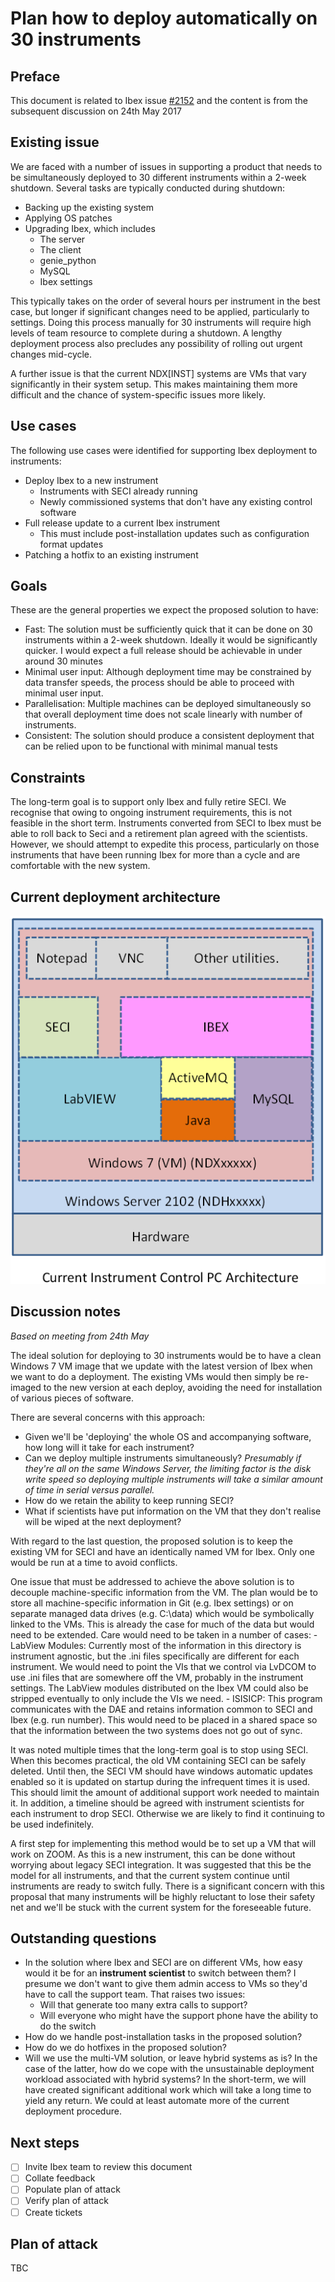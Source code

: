# Plan how to deploy automatically on 30 instruments

## Preface

This document is related to Ibex issue [#2152](https://github.com/ISISComputingGroup/IBEX/issues/2152) and the content is from the subsequent discussion on 24th May 2017

## Existing issue

We are faced with a number of issues in supporting a product that needs to be simultaneously deployed to 30 different instruments within a 2-week shutdown. Several tasks are typically conducted during shutdown:

- Backing up the existing system
- Applying OS patches
- Upgrading Ibex, which includes
    - The server
    - The client
    - genie_python
    - MySQL
    - Ibex settings

This typically takes on the order of several hours per instrument in the best case, but longer if significant changes need to be applied, particularly to settings. Doing this process manually for 30 instruments will require high levels of team resource to complete during a shutdown. A lengthy deployment process also precludes any possibility of rolling out urgent changes mid-cycle.

A further issue is that the current NDX[INST] systems are VMs that vary significantly in their system setup. This makes maintaining them more difficult and the chance of system-specific issues more likely.

## Use cases

The following use cases were identified for supporting Ibex deployment to instruments:

- Deploy Ibex to a new instrument
    - Instruments with SECI already running
    - Newly commissioned systems that don't have any existing control software
- Full release update to a current Ibex instrument
    - This must include post-installation updates such as configuration format updates
- Patching a hotfix to an existing instrument

## Goals

These are the general properties we expect the proposed solution to have:

- Fast: The solution must be sufficiently quick that it can be done on 30 instruments within a 2-week shutdown. Ideally it would be significantly quicker. I would expect a full release should be achievable in under around 30 minutes
- Minimal user input: Although deployment time may be constrained by data transfer speeds, the process should be able to proceed with minimal user input.
- Parallelisation: Multiple machines can be deployed simultaneously so that overall deployment time does not scale linearly with number of instruments.
- Consistent: The solution should produce a consistent deployment that can be relied upon to be functional with minimal manual tests

## Constraints

The long-term goal is to support only Ibex and fully retire SECI. We recognise that owing to ongoing instrument requirements, this is not feasible in the short term. Instruments converted from SECI to Ibex must be able to roll back to Seci and a retirement plan agreed with the scientists. However, we should attempt to expedite this process, particularly on those instruments that have been running Ibex for more than a cycle and are comfortable with the new system.

## Current deployment architecture

![Deployment architecture](architectural_design/images/High-Level-Architectural-Design/deployment_architecture.png)

## Discussion notes

*Based on meeting from 24th May*

The ideal solution for deploying to 30 instruments would be to have a clean Windows 7 VM image that we update with the latest version of Ibex when we want to do a deployment. The existing VMs would then simply be re-imaged to the new version at each deploy, avoiding the need for installation of various pieces of software.

There are several concerns with this approach:

- Given we'll be 'deploying' the whole OS and accompanying software, how long will it take for each instrument?
- Can we deploy multiple instruments simultaneously? *Presumably if they're all on the same Windows Server, the limiting factor is the disk write speed so deploying multiple instruments will take a similar amount of time in serial versus parallel.*
- How do we retain the ability to keep running SECI?
- What if scientists have put information on the VM that they don't realise will be wiped at the next deployment?

With regard to the last question, the proposed solution is to keep the existing VM for SECI and have an identically named VM for Ibex. Only one would be run at a time to avoid conflicts.

One issue that must be addressed to achieve the above solution is to decouple machine-specific information from the VM. The plan would be to store all machine-specific information in Git (e.g. Ibex settings) or on separate managed data drives (e.g. C:\data) which would be symbolically linked to the VMs. This is already the case for much of the data but would need to be extended. Care would need to be taken in a number of cases:
    - LabView Modules: Currently most of the information in this directory is instrument agnostic, but the .ini files specifically are different for each instrument. We would need to point the VIs that we control via LvDCOM to use .ini files that are somewhere off the VM, probably in the instrument settings. The LabView modules distributed on the Ibex VM could also be stripped eventually to only include the VIs we need.
    - ISISICP: This program communicates with the DAE and retains information common to SECI and Ibex (e.g. run number). This would need to be placed in a shared space so that the information between the two systems does not go out of sync.

It was noted multiple times that the long-term goal is to stop using SECI. When this becomes practical, the old VM containing SECI can be safely deleted. Until then, the SECI VM should have windows automatic updates enabled so it is updated on startup during the infrequent times it is used. This should limit the amount of additional support work needed to maintain it. In addition, a timeline should be agreed with instrument scientists for each instrument to drop SECI. Otherwise we are likely to find it continuing to be used indefinitely.

A first step for implementing this method would be to set up a VM that will work on ZOOM. As this is a new instrument, this can be done without worrying about legacy SECI integration. It was suggested that this be the model for all instruments, and that the current system continue until instruments are ready to switch fully. There is a significant concern with this proposal that many instruments will be highly reluctant to lose their safety net and we'll be stuck with the current system for the foreseeable future.

## Outstanding questions

- In the solution where Ibex and SECI are on different VMs, how easy would it be for an **instrument scientist** to switch between them? I presume we don't want to give them admin access to VMs so they'd have to call the support team. That raises two issues:
    - Will that generate too many extra calls to support?
    - Will everyone who might have the support phone have the ability to do the switch
- How do we handle post-installation tasks in the proposed solution?
- How do we do hotfixes in the proposed solution?
- Will we use the multi-VM solution, or leave hybrid systems as is? In the case of the latter, how do we cope with the unsustainable deployment workload associated with hybrid systems? In the short-term, we will have created significant additional work which will take a long time to yield any return. We could at least automate more of the current deployment procedure.

## Next steps

- [ ] Invite Ibex team to review this document
- [ ] Collate feedback
- [ ] Populate plan of attack
- [ ] Verify plan of attack
- [ ] Create tickets

## Plan of attack
TBC